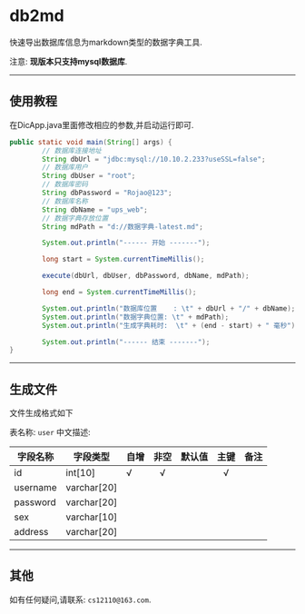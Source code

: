 # db2md

快速导出数据库信息为markdown类型的数据字典工具.

注意: **现版本只支持mysql数据库**.

----

## 使用教程

在DicApp.java里面修改相应的参数,并启动运行即可.

```java
public static void main(String[] args) {
		// 数据库连接地址
		String dbUrl = "jdbc:mysql://10.10.2.233?useSSL=false";
		// 数据库用户
		String dbUser = "root";
		// 数据库密码
		String dbPassword = "Rojao@123";
		// 数据库名称
		String dbName = "ups_web";
		// 数据字典存放位置
		String mdPath = "d://数据字典-latest.md";

		System.out.println("------ 开始 -------");

		long start = System.currentTimeMillis();

		execute(dbUrl, dbUser, dbPassword, dbName, mdPath);

		long end = System.currentTimeMillis();

		System.out.println("数据库位置    : \t" + dbUrl + "/" + dbName);
		System.out.println("数据字典位置: \t" + mdPath);
		System.out.println("生成字典耗时:  \t" + (end - start) + " 毫秒");

		System.out.println("------ 结束 -------");
}
```

----

## 生成文件

文件生成格式如下



表名称: `user`
中文描述: 

| 字段名称 | 字段类型    | 自增 | 非空  | 默认值 | 主键  | 备注 |
| -------- | ----------- | ---- | :---: | ------ | :---: | ---- |
| id       | int[10]     | √    | √     |        | √     |      |
| username | varchar[20] |      |       |        |       |      |
| password | varchar[20] |      |       |        |       |      |
| sex      | varchar[10] |      |       |        |       |      |
| address  | varchar[20] |      |       |        |       |      |

----

## 其他

如有任何疑问,请联系: `cs12110@163.com`.


